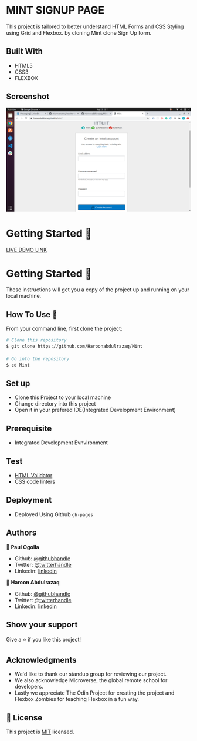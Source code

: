 # MINT SIGNUP PAGE

This project is tailored to better understand HTML Forms and CSS Styling using Grid and Flexbox. by cloning Mint clone Sign Up form. 
    

## Built With

- HTML5
- CSS3
- FLEXBOX

## Screenshot
![screenshot](./assets/img/Screenshot.png)

# Getting Started 🚀

[LIVE DEMO LINK](https://haroonabdulrazaq.github.io/Mint/ )

# Getting Started 🚀

These instructions will get you a copy of the project up and running on your local machine.

## How To Use 🔧

From your command line, first clone the project:

```bash
# Clone this repository
$ git clone https://github.com/Haroonabdulrazaq/Mint

# Go into the repository
$ cd Mint

```

## Set up
- Clone this Project to your local machine
- Change directory into this project
- Open it in your prefered IDE(Integrated Development Environment)
## Prerequisite
- Integrated Development Evnvironment

## Test
- [HTML Validator](https://validator.w3.org/)
- CSS code linters

## Deployment
- Deployed Using Github ```gh-pages```

## Authors

👤 **Paul Ogolla**

- Github: [@githubhandle](https://github.com/paulzay)
- Twitter: [@twitterhandle](https://twitter.com/_paulzay_)
- Linkedin: [linkedin](https://linkedin.com/in/paulogolla)


👤 **Haroon Abdulrazaq**

- Github: [@githubhandle](https://github.com/Haroonabdulrazaq)
- Twitter: [@twitterhandle](https://twitter.com/hanq_o)
- Linkedin: [linkedin](https://www.linkedin.com/in/haroonabdulrazaq)

## Show your support

Give a ⭐️ if you like this project!

## Acknowledgments
- We'd like to thank our standup group for reviewing our project.
- We also acknowledge Microverse, the global remote school for developers.
- Lastly we appreciate The Odin Project for creating the project and Flexbox Zombies for teaching Flexbox in a fun way.

## 📝 License

This project is [MIT](lic.url) licensed.

